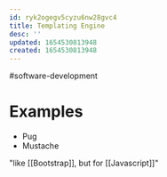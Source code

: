 ```yaml
---
id: ryk2ogegv5cyzu6nw28gvc4
title: Templating Engine
desc: ''
updated: 1654530813948
created: 1654530813948
---
```

#software-development 

# Examples
- Pug
- Mustache

"like [[Bootstrap]], but for [[Javascript]]"
